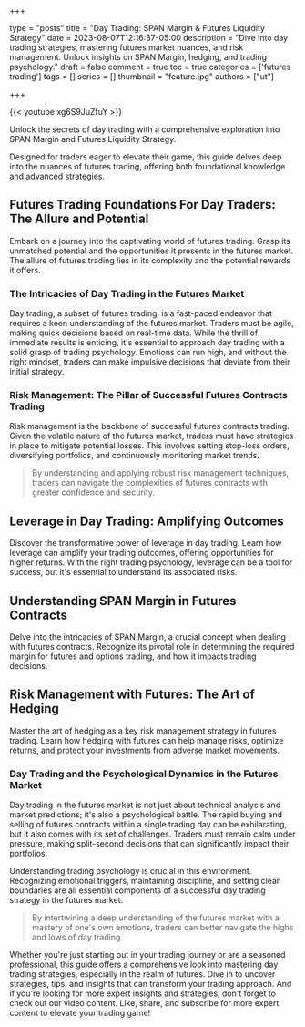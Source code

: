+++

type = "posts"
title = "Day Trading: SPAN Margin & Futures Liquidity Strategy"
date =  2023-08-07T12:16:37-05:00
description = "Dive into day trading strategies, mastering futures market nuances, and risk management. Unlock insights on SPAN Margin, hedging, and trading psychology."
draft = false
comment = true
toc = true
categories = ['futures trading']
tags = []
series = []
thumbnail = "feature.jpg"
authors = ["ut"]

+++

{{< youtube xg6S9JuZfuY >}}

Unlock the secrets of day trading with a comprehensive exploration into SPAN Margin and Futures Liquidity Strategy.

Designed for traders eager to elevate their game, this guide delves deep into the nuances of futures trading, offering both foundational knowledge and advanced strategies.

## Futures Trading Foundations For Day Traders: The Allure and Potential
Embark on a journey into the captivating world of futures trading. Grasp its unmatched potential and the opportunities it presents in the futures market. The allure of futures trading lies in its complexity and the potential rewards it offers.

### The Intricacies of Day Trading in the Futures Market

Day trading, a subset of futures trading, is a fast-paced endeavor that requires a keen understanding of the futures market. Traders must be agile, making quick decisions based on real-time data. While the thrill of immediate results is enticing, it's essential to approach day trading with a solid grasp of trading psychology. Emotions can run high, and without the right mindset, traders can make impulsive decisions that deviate from their initial strategy.

### Risk Management: The Pillar of Successful Futures Contracts Trading

Risk management is the backbone of successful futures contracts trading. Given the volatile nature of the futures market, traders must have strategies in place to mitigate potential losses. This involves setting stop-loss orders, diversifying portfolios, and continuously monitoring market trends. 

> By understanding and applying robust risk management techniques, traders can navigate the complexities of futures contracts with greater confidence and security.

## Leverage in Day Trading: Amplifying Outcomes
Discover the transformative power of leverage in day trading. Learn how leverage can amplify your trading outcomes, offering opportunities for higher returns. With the right trading psychology, leverage can be a tool for success, but it's essential to understand its associated risks.

## Understanding SPAN Margin in Futures Contracts
Delve into the intricacies of SPAN Margin, a crucial concept when dealing with futures contracts. Recognize its pivotal role in determining the required margin for futures and options trading, and how it impacts trading decisions.

## Risk Management with Futures: The Art of Hedging
Master the art of hedging as a key risk management strategy in futures trading. Learn how hedging with futures can help manage risks, optimize returns, and protect your investments from adverse market movements.

### Day Trading and the Psychological Dynamics in the Futures Market

Day trading in the futures market is not just about technical analysis and market predictions; it's also a psychological battle. The rapid buying and selling of futures contracts within a single trading day can be exhilarating, but it also comes with its set of challenges. Traders must remain calm under pressure, making split-second decisions that can significantly impact their portfolios.

Understanding trading psychology is crucial in this environment. Recognizing emotional triggers, maintaining discipline, and setting clear boundaries are all essential components of a successful day trading strategy in the futures market.

> By intertwining a deep understanding of the futures market with a mastery of one's own emotions, traders can better navigate the highs and lows of day trading.

<!-- {{< youtubepl PL9uZis3GV47yLhTR0U2XddTyxKMiNYbWL >}} -->

Whether you're just starting out in your trading journey or are a seasoned professional, this guide offers a comprehensive look into mastering day trading strategies, especially in the realm of futures.
Dive in to uncover strategies, tips, and insights that can transform your trading approach. And if you're looking for more expert insights and strategies, don't forget to check out our video content. Like, share, and subscribe for more expert content to elevate your trading game!

